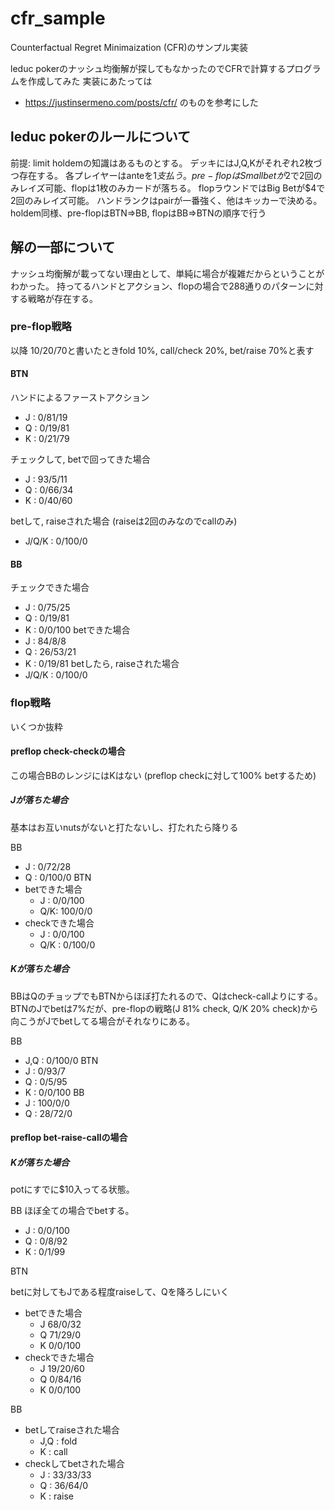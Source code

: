 # cfr_sample
Counterfactual Regret Minimaization (CFR)のサンプル実装

leduc pokerのナッシュ均衡解が探してもなかったのでCFRで計算するプログラムを作成してみた
実装にあたっては
* https://justinsermeno.com/posts/cfr/
のものを参考にした

## leduc pokerのルールについて

前提: limit holdemの知識はあるものとする。
デッキにはJ,Q,Kがそれぞれ2枚づつ存在する。
各プレイヤーはanteを$1支払う。pre-flopはSmall betが$2で2回のみレイズ可能、flopは1枚のみカードが落ちる。
flopラウンドではBig Betが$4で2回のみレイズ可能。
ハンドランクはpairが一番強く、他はキッカーで決める。
holdem同様、pre-flopはBTN=>BB, flopはBB=>BTNの順序で行う

## 解の一部について

ナッシュ均衡解が載ってない理由として、単純に場合が複雑だからということがわかった。
持ってるハンドとアクション、flopの場合で288通りのパターンに対する戦略が存在する。

### pre-flop戦略

以降 10/20/70と書いたときfold 10%, call/check 20%, bet/raise 70%と表す 
#### BTN

ハンドによるファーストアクション
* J : 0/81/19
* Q : 0/19/81
* K : 0/21/79

チェックして, betで回ってきた場合
* J : 93/5/11
* Q : 0/66/34
* K : 0/40/60

betして, raiseされた場合 (raiseは2回のみなのでcallのみ)
* J/Q/K : 0/100/0

#### BB
チェックできた場合
* J : 0/75/25
* Q : 0/19/81
* K : 0/0/100
betできた場合
* J : 84/8/8
* Q : 26/53/21
* K : 0/19/81
betしたら, raiseされた場合
* J/Q/K : 0/100/0

### flop戦略

いくつか抜粋

#### preflop check-checkの場合

この場合BBのレンジにはKはない (preflop checkに対して100% betするため)


##### Jが落ちた場合

基本はお互いnutsがないと打たないし、打たれたら降りる

BB
* J : 0/72/28
* Q : 0/100/0
BTN
* betできた場合
    * J : 0/0/100
    * Q/K: 100/0/0
* checkできた場合
    * J : 0/0/100
    * Q/K : 0/100/0 

##### Kが落ちた場合

BBはQのチョップでもBTNからほぼ打たれるので、Qはcheck-callよりにする。
BTNのJでbetは7%だが、pre-flopの戦略(J 81% check, Q/K 20% check)から向こうがJでbetしてる場合がそれなりにある。

BB
* J,Q : 0/100/0
BTN
* J : 0/93/7
* Q : 0/5/95
* K : 0/0/100
BB
* J : 100/0/0
* Q : 28/72/0

#### preflop bet-raise-callの場合

##### Kが落ちた場合

potにすでに$10入ってる状態。

BB
ほぼ全ての場合でbetする。
* J : 0/0/100
* Q : 0/8/92
* K : 0/1/99

BTN

betに対してもJである程度raiseして、Qを降ろしにいく
* betできた場合
    * J 68/0/32
    * Q 71/29/0
    * K 0/0/100
* checkできた場合
    * J 19/20/60
    * Q 0/84/16
    * K 0/0/100

BB
* betしてraiseされた場合
    * J,Q : fold
    * K : call
* checkしてbetされた場合
    * J : 33/33/33
    * Q : 36/64/0
    * K : raise